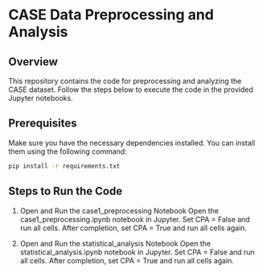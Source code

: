 # CASE Data Preprocessing and Analysis

## Overview
This repository contains the code for preprocessing and analyzing the CASE dataset. Follow the steps below to execute the code in the provided Jupyter notebooks.

## Prerequisites
Make sure you have the necessary dependencies installed. You can install them using the following command:
```bash
pip install -r requirements.txt
```

## Steps to Run the Code
1. Open and Run the case1_preprocessing Notebook
Open the case1_preprocessing.ipynb notebook in Jupyter.
Set CPA = False and run all cells.
After completion, set CPA = True and run all cells again.

2. Open and Run the statistical_analysis Notebook
Open the statistical_analysis.ipynb notebook in Jupyter.
Set CPA = False and run all cells.
After completion, set CPA = True and run all cells again.
